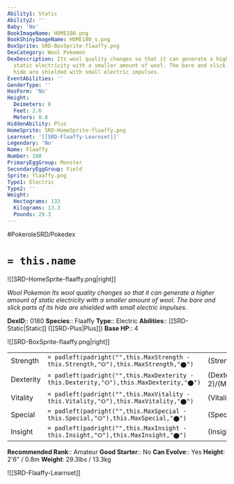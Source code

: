 ```yaml
---
Ability1: Static
Ability2: ''
Baby: 'No'
BookImageName: HOME180.png
BookShinyImageName: HOME180_s.png
BoxSprite: SRD-BoxSprite-flaaffy.png
DexCategory: Wool Pokemon
DexDescription: Its wool quality changes so that it can generate a higher amount of
  static electricity with a smaller amount of wool. The bare and slick parts of its
  hide are shielded with small electric impulses.
EventAbilities: ''
GenderType: ''
HasForm: 'No'
Height:
  Deimeters: 8
  Feet: 2.6
  Meters: 0.8
HiddenAbility: Plus
HomeSprite: SRD-HomeSprite-flaaffy.png
Learnset: '[[SRD-Flaaffy-Learnset]]'
Legendary: 'No'
Name: Flaaffy
Number: 180
PrimaryEggGroup: Monster
SecondaryEggGroup: Field
Sprite: flaaffy.png
Type1: Electric
Type2: ''
Weight:
  Hectograms: 133
  Kilograms: 13.3
  Pounds: 29.3
---
```


#PokeroleSRD/Pokedex

# `= this.name`

![[SRD-HomeSprite-flaaffy.png|right]]

*Wool Pokemon*
*Its wool quality changes so that it can generate a higher amount of static electricity with a smaller amount of wool. The bare and slick parts of its hide are shielded with small electric impulses.*

**DexID**:: 0180
**Species**:: Flaaffy
**Type**:: Electric
**Abilities**:: [[SRD-Static|Static]] ([[SRD-Plus|Plus]])
**Base HP**:: 4

![[SRD-BoxSprite-flaaffy.png|right]]

|           |                                                                                        |                                          |
| --------- | -------------------------------------------------------------------------------------- | ---------------------------------------- |
| Strength  | `= padleft(padright("",this.MaxStrength - this.Strength,"⭘"),this.MaxStrength,"⬤")`    | (Strength::2)/(MaxStrength::4)   |
| Dexterity | `= padleft(padright("",this.MaxDexterity - this.Dexterity,"⭘"),this.MaxDexterity,"⬤")` | (Dexterity:: 2)/(MaxDexterity::4) |
| Vitality  | `= padleft(padright("",this.MaxVitality - this.Vitality,"⭘"),this.MaxVitality,"⬤")`    | (Vitality::2)/(MaxVitality::4)   |
| Special   | `= padleft(padright("",this.MaxSpecial - this.Special,"⭘"),this.MaxSpecial,"⬤")`       | (Special::2)/(MaxSpecial::5)     |
| Insight   | `= padleft(padright("",this.MaxInsight - this.Insight,"⭘"),this.MaxInsight,"⬤")`       | (Insight::2)/(MaxInsight::4)     |

**Recommended Rank**:: Amateur
**Good Starter**:: No
**Can Evolve**:: Yes
**Height**: 2'6" / 0.8m
**Weight**: 29.3lbs / 13.3kg

![[SRD-Flaaffy-Learnset]]